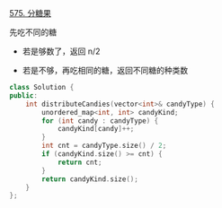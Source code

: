 [575. 分糖果](https://leetcode-cn.com/problems/distribute-candies/)

先吃不同的糖

- 若是够数了，返回 n/2

- 若是不够，再吃相同的糖，返回不同糖的种类数

```c++
class Solution {
public:
    int distributeCandies(vector<int>& candyType) {
        unordered_map<int, int> candyKind;
        for (int candy : candyType) {
            candyKind[candy]++;
        }
        int cnt = candyType.size() / 2;
        if (candyKind.size() >= cnt) {
            return cnt;
        }
        return candyKind.size();
    }
};
```

